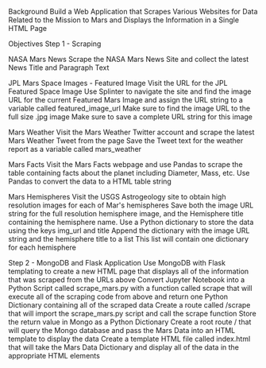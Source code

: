 Background
  Build a Web Application that Scrapes Various Websites for Data Related to the Mission to Mars and Displays the Information in a Single   HTML Page

Objectives
Step 1 - Scraping

NASA Mars News
  Scrape the NASA Mars News Site and collect the latest News Title and Paragraph Text

JPL Mars Space Images - Featured Image
  Visit the URL for the JPL Featured Space Image
  Use Splinter to navigate the site and find the image URL for the current Featured Mars Image and assign the URL string to a variable     called featured_image_url
  Make sure to find the image URL to the full size .jpg image
  Make sure to save a complete URL string for this image

Mars Weather
  Visit the Mars Weather Twitter account and scrape the latest Mars Weather Tweet from the page
  Save the Tweet text for the weather report as a variable called mars_weather

Mars Facts
  Visit the Mars Facts webpage and use Pandas to scrape the table containing facts about the planet including Diameter, Mass, etc.
  Use Pandas to convert the data to a HTML table string

Mars Hemispheres
  Visit the USGS Astrogeology site to obtain high resolution images for each of Mar's hemispheres
  Save both the image URL string for the full resolution hemisphere image, and the Hemisphere title containing the hemisphere name.
  Use a Python dictionary to store the data using the keys img_url and title
  Append the dictionary with the image URL string and the hemisphere title to a list
  This list will contain one dictionary for each hemisphere

Step 2 - MongoDB and Flask Application
  Use MongoDB with Flask templating to create a new HTML page that displays all of the information that was scraped from the URLs above
  Convert Jupyter Notebook into a Python Script called scrape_mars.py with a function called scrape that will execute all of the           scraping code from above and return one Python Dictionary containing all of the scraped data
  Create a route called /scrape that will import the scrape_mars.py script and call the scrape function
  Store the return value in Mongo as a Python Dictionary
  Create a root route / that will query the Mongo database and pass the Mars Data into an HTML template to display the data
Create a template HTML file called index.html that will take the Mars Data Dictionary and display all of the data in the appropriate HTML elements

